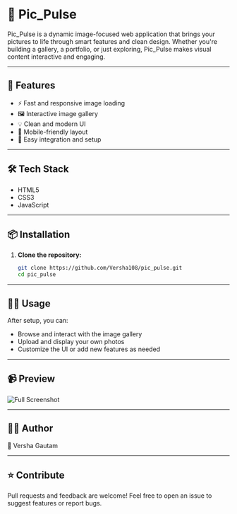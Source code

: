 # 📸 Pic_Pulse

Pic_Pulse is a dynamic image-focused web application that brings your pictures to life through smart features and clean design. Whether you're building a gallery, a portfolio, or just exploring, Pic_Pulse makes visual content interactive and engaging.

---

## 🚀 Features

- ⚡ Fast and responsive image loading  
- 🖼️ Interactive image gallery  
- 💡 Clean and modern UI  
- 📱 Mobile-friendly layout  
- 📁 Easy integration and setup  

---

## 🛠️ Tech Stack

- HTML5 
-  CSS3  
- JavaScript  
<!-- Add frameworks/libraries here if you use React, Bootstrap, etc. -->

---

## 📦 Installation

1. **Clone the repository:**

   ```bash
   git clone https://github.com/Versha108/pic_pulse.git
   cd pic_pulse
   ```

---

 ## 👨‍💻 Usage
After setup, you can:

- Browse and interact with the image gallery
- Upload and display your own photos
- Customize the UI or add new features as needed
  
---

## 📹 Preview

![Full Screenshot](./images/ss.png)

---

## 🙋‍♀️ Author
👤 Versha Gautam

---

## ⭐ Contribute
Pull requests and feedback are welcome!
Feel free to open an issue to suggest features or report bugs.


